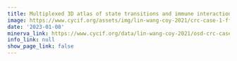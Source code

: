 ```yaml
---
title: Multiplexed 3D atlas of state transitions and immune interactions in colorectal cancer (CRC01 Z-stack)
image: https://www.cycif.org/assets/img/lin-wang-coy-2021/crc-case-1-ffpe-cycif-stack.jpg
date: '2023-01-08'
minerva_link: https://www.cycif.org/data/lin-wang-coy-2021/osd-crc-case-1-ffpe-cycif-stack.html
info_link: null
show_page_link: false
---
```

